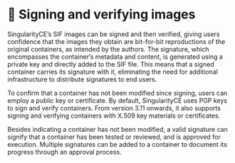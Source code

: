 # 📄 Signing and verifying images

SingularityCE’s SIF images can be signed and then verified, giving users
confidence that the images they obtain are bit-for-bit reproductions of the
original containers, as intended by the authors. The signature, which
encompasses  the container’s metadata and content, is generated using a private
key and directly added to the SIF file. This means that a signed container
carries its signature with it, eliminating the need for additional
infrastructure to distribute signatures to end users.

To confirm that a  container has not been modified since signing, users can
employ a public key or certificate. By default, SingularityCE uses PGP keys to
sign and verify containers. From version 3.11 onwards, it also supports signing
and verifying containers with X.509 key materials or certificates.

Besides indicating a container has not been modified, a valid signature can
signify that a container has been tested or reviewed, and is approved for
execution. Multiple signatures can be added to a container to document its
progress through an approval process.
